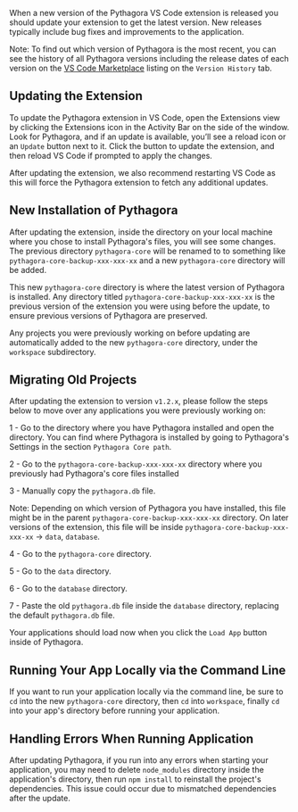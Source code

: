 When a new version of the Pythagora VS Code extension is released you should update your extension to get the latest version. New releases typically include bug fixes and improvements to the application. 

Note: To find out which version of Pythagora is the most recent, you can see the history of all Pythagora versions including the release dates of each version on the [VS Code Marketplace](https://marketplace.visualstudio.com/items?itemName=PythagoraTechnologies.pythagora-vs-code) listing on the `Version History` tab.

## Updating the Extension

To update the Pythagora extension in VS Code, open the Extensions view by clicking the Extensions icon in the Activity Bar on the side of the window. Look for Pythagora, and if an update is available, you’ll see a reload icon or an `Update` button next to it. Click the button to update the extension, and then reload VS Code if prompted to apply the changes.

After updating the extension, we also recommend restarting VS Code as this will force the Pythagora extension to fetch any additional updates.

## New Installation of Pythagora

After updating the extension, inside the directory on your local machine where you chose to install Pythagora's files, you will see some changes. The previous directory `pythagora-core` will be renamed to to something like `pythagora-core-backup-xxx-xxx-xx` and a new  `pythagora-core` directory will be added.

This new `pythagora-core` directory is where the latest version of Pythagora is installed. Any directory titled `pythagora-core-backup-xxx-xxx-xx` is the previous version of the extension you were using before the update, to ensure previous versions of Pythagora are preserved.

Any projects you were previously working on before updating are automatically added to the new `pythagora-core` directory, under the `workspace` subdirectory.

## Migrating Old Projects 

After updating the extension to version `v1.2.x`, please follow the steps below to move over any applications you were previously working on:

1 - Go to the directory where you have Pythagora installed and open the directory. You can find where Pythagora is installed by going to Pythagora's Settings in the section `Pythagora Core path`.

2 - Go to the `pythagora-core-backup-xxx-xxx-xx` directory where you previously had Pythagora's core files installed

3 - Manually copy the `pythagora.db` file. 

Note: Depending on which version of Pythagora you have installed, this file might be in the parent `pythagora-core-backup-xxx-xxx-xx` directory. On later versions of the extension, this file will be inside `pythagora-core-backup-xxx-xxx-xx` -> `data`, `database`.

4 - Go to the `pythagora-core` directory.

5 - Go to the `data` directory.

6 - Go to the `database` directory.

7 - Paste the old `pythagora.db` file inside the `database` directory, replacing the default `pythagora.db` file.

Your applications should load now when you click the `Load App` button inside of Pythagora.


## Running Your App Locally via the Command Line

If you want to run your application locally via the command line, be sure to `cd` into the new `pythagora-core` directory, then `cd` into `workspace`, finally `cd` into your app's directory before running your application.

## Handling Errors When Running Application

After updating Pythagora, if you run into any errors when starting your application, you may need to delete `node_modules` directory inside the application's directory, then run `npm install` to reinstall the project's dependencies. This issue could occur due to mismatched dependencies after the update.
